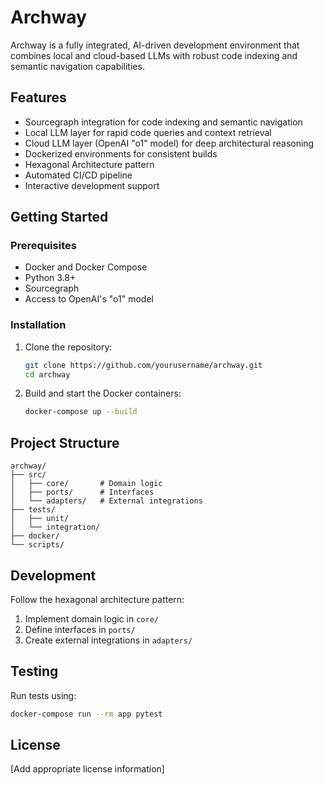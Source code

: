 # Archway

Archway is a fully integrated, AI-driven development environment that combines local and cloud-based LLMs with robust code indexing and semantic navigation capabilities.

## Features

- Sourcegraph integration for code indexing and semantic navigation
- Local LLM layer for rapid code queries and context retrieval
- Cloud LLM layer (OpenAI "o1" model) for deep architectural reasoning
- Dockerized environments for consistent builds
- Hexagonal Architecture pattern
- Automated CI/CD pipeline
- Interactive development support

## Getting Started

### Prerequisites

- Docker and Docker Compose
- Python 3.8+
- Sourcegraph
- Access to OpenAI's "o1" model

### Installation

1. Clone the repository:
   ```bash
   git clone https://github.com/yourusername/archway.git
   cd archway
   ```

2. Build and start the Docker containers:
   ```bash
   docker-compose up --build
   ```

## Project Structure

```
archway/
├── src/
│   ├── core/       # Domain logic
│   ├── ports/      # Interfaces
│   └── adapters/   # External integrations
├── tests/
│   ├── unit/
│   └── integration/
├── docker/
└── scripts/
```

## Development

Follow the hexagonal architecture pattern:
1. Implement domain logic in `core/`
2. Define interfaces in `ports/`
3. Create external integrations in `adapters/`

## Testing

Run tests using:
```bash
docker-compose run --rm app pytest
```

## License

[Add appropriate license information]